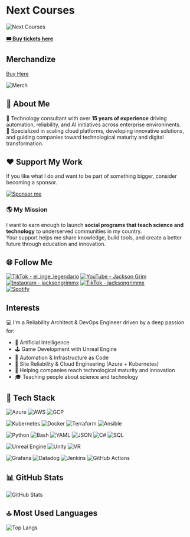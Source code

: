 # Next Courses

![Next Courses](https://static.wixstatic.com/media/07ff59_2a3be59e9b9e46fe818b8bd65d194b80~mv2.png)

[**🎟️ Buy tickets here**](https://www.redboyconsulting.com/event-details/crea-y-vende-tu-app-de-angular-2)

## Merchandize

[Buy Here](https://jackson-grim.creator-spring.com/)

![Merch](https://static.wixstatic.com/media/07ff59_dcff35fea49a4a4093daeac1738f90d6~mv2.png)

## 👋 About Me

🎯 Technology consultant with over **15 years of experience** driving automation, reliability, and AI initiatives across enterprise environments.  
🚀 Specialized in scaling cloud platforms, developing innovative solutions, and guiding companies toward technological maturity and digital transformation.

## ❤️ Support My Work

If you like what I do and want to be part of something bigger, consider becoming a sponsor.

[![Sponsor me](https://img.shields.io/badge/Sponsor%20@JacksonGrim-EA4AAA?style=for-the-badge&logo=githubsponsors&logoColor=white)](https://github.com/sponsors/jacksongrimmx)

### 🌎 My Mission
I want to earn enough to launch **social programs that teach science and technology** to underserved communities in my country.  
Your support helps me share knowledge, build tools, and create a better future through education and innovation.

## 🌐 Follow Me

[![TikTok - el_inge_legendario](https://img.shields.io/badge/TikTok%20@el_inge_legendario-%23000000?style=for-the-badge&logo=tiktok&logoColor=white)](https://www.tiktok.com/@el_inge_legendario?lang=en)
[![YouTube - Jackson Grim](https://img.shields.io/badge/YouTube%20@JacksonGrim-%23FF0000?style=for-the-badge&logo=youtube&logoColor=white)](https://www.youtube.com/@JacksonGrim)  
[![Instagram - jacksongrimmx](https://img.shields.io/badge/Instagram%20@JacksonGrim-%23E4405F?style=for-the-badge&logo=instagram&logoColor=white)](https://www.instagram.com/jacksongrimmx/)
[![TikTok - jacksongrimmx](https://img.shields.io/badge/TikTok%20@JacksonGrim-%23000000?style=for-the-badge&logo=tiktok&logoColor=white)](https://www.tiktok.com/@jacksongrimmx?lang=en)  
[![Spotify](https://img.shields.io/badge/Spotify%20Artist-%40Jackson%20Grim-1DB954?style=for-the-badge&logo=spotify&logoColor=white)](https://open.spotify.com/artist/1qH02FBujZWPWzTFXAQVKZ?si=vf6WQDFDSwiG17fBFCTPiQ)

## Interests

💻 I'm a Reliability Architect & DevOps Engineer driven by a deep passion for:
- 🧠 Artificial Intelligence  
- 🕹️ Game Development with Unreal Engine  
- 🤖 Automation & Infrastructure as Code  
- 🔧 Site Reliability & Cloud Engineering (Azure + Kubernetes)  
- 🚀 Helping companies reach technological maturity and innovation  
- 🎓 Teaching people about science and technology  

## 🧰 Tech Stack

![Azure](https://img.shields.io/badge/Azure-Cloud-0078D4?logo=microsoftazure&logoColor=white&style=for-the-badge)
![AWS](https://img.shields.io/badge/AWS-Cloud-232F3E?logo=amazonaws&logoColor=white&style=for-the-badge)
![GCP](https://img.shields.io/badge/GCP-Cloud-4285F4?logo=googlecloud&logoColor=white&style=for-the-badge)

![Kubernetes](https://img.shields.io/badge/Kubernetes-Orchestration-326CE5?logo=kubernetes&logoColor=white&style=for-the-badge)
![Docker](https://img.shields.io/badge/Docker-Containers-2496ED?logo=docker&logoColor=white&style=for-the-badge)
![Terraform](https://img.shields.io/badge/Terraform-IaC-623CE4?logo=terraform&logoColor=white&style=for-the-badge)
![Ansible](https://img.shields.io/badge/Ansible-Automation-EE0000?logo=ansible&logoColor=white&style=for-the-badge)

![Python](https://img.shields.io/badge/Python-Programming-3776AB?logo=python&logoColor=white&style=for-the-badge)
![Bash](https://img.shields.io/badge/Bash-Scripting-4EAA25?logo=gnu-bash&logoColor=white&style=for-the-badge)
![YAML](https://img.shields.io/badge/YAML-Config-000000?logo=yaml&logoColor=white&style=for-the-badge)
![JSON](https://img.shields.io/badge/JSON-Data-000000?logo=json&logoColor=white&style=for-the-badge)
![C#](https://img.shields.io/badge/C%23-Backend-239120?logo=c-sharp&logoColor=white&style=for-the-badge)
![SQL](https://img.shields.io/badge/SQL-Database-4479A1?logo=mysql&logoColor=white&style=for-the-badge)

![Unreal Engine](https://img.shields.io/badge/Unreal_Engine-Game_Dev-313131?logo=unrealengine&logoColor=white&style=for-the-badge)
![Unity](https://img.shields.io/badge/Unity-Game_Dev-000000?logo=unity&logoColor=white&style=for-the-badge)
![VR](https://img.shields.io/badge/VR-Development-0A0A0A?logo=oculus&logoColor=white&style=for-the-badge)

![Grafana](https://img.shields.io/badge/Grafana-Observability-F46800?logo=grafana&logoColor=white&style=for-the-badge)
![Datadog](https://img.shields.io/badge/Datadog-Monitoring-632CA6?logo=datadog&logoColor=white&style=for-the-badge)
![Jenkins](https://img.shields.io/badge/Jenkins-CI/CD-D24939?logo=jenkins&logoColor=white&style=for-the-badge)
![GitHub Actions](https://img.shields.io/badge/GitHub_Actions-Automation-2088FF?logo=githubactions&logoColor=white&style=for-the-badge)

## 📊 GitHub Stats

![GitHub Stats](https://github-readme-stats.vercel.app/api?username=jacksongrimmx&show_icons=true&theme=tokyonight)

## 🔝 Most Used Languages

![Top Langs](https://github-readme-stats.vercel.app/api/top-langs/?username=jacksongrimmx&layout=compact&theme=tokyonight)

